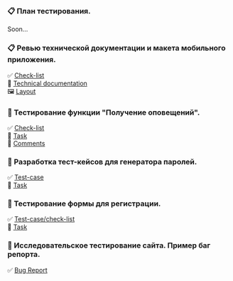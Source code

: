 ### 📋 План тестирования.
Soon...

### 📋 Ревью технической документации и макета мобильного приложения.
✅ [Check-list](https://docs.google.com/spreadsheets/d/1H22Y8IwJFsj2Jl34-bEqk47iQ01hnqnP/edit?usp=sharing&ouid=112970248888264699024&rtpof=true&sd=true)
<br>📄 [Technical documentation](https://drive.google.com/file/d/1RUDad9pxIwaXfijZeFDPdWG_MKCvOL4X/view?usp=sharing)
<br> 🖼️ [Layout](https://www.figma.com/file/xAk3bKNwyV8wcTQCXvofjP/Публичное-задание.-Макет-мобильного-приложения?type=design&node-id=0-1&mode=design)

### 🔔 Тестирование функции "Получение оповещений".
 ✅ [Check-list](https://docs.google.com/spreadsheets/d/1af1gez4kZIE6b12hntuRiqlYdctbSdmJ8LuSQLClt34/edit?usp=sharing)
<br> 📃 [Task](https://drive.google.com/file/d/1F3ypVBiijpLiyYOsAhNvdqqDVLBXBC_X/view?usp=sharing)
<br> 📝 [Comments](https://drive.google.com/file/d/19ywB-FRG5l8htoBqGm4Yp26dVcuQIrEP/view?usp=sharing)

### 🔐 Разработка тест-кейсов для генератора паролей.
 ✅ [Test-case](https://docs.google.com/spreadsheets/d/183Cz1mH7Q_32ETk6H8S58ePlnQkF-vgLbbAQqGuW09o/edit?usp=sharing)
<br> 📃 [Task](https://drive.google.com/file/d/1MQoGGqNZq6H3inXSDOrgP9LfDTgFHo7s/view?usp=sharing)

### 📝 Тестирование формы для регистрации.
 ✅ [Test-case/check-list](https://docs.google.com/spreadsheets/d/1m2FVX61ByL9fGLEuE_A1UcPH7Ho9ONhf55w86WESaFc/edit?usp=sharing)
<br> 📃 [Task](https://drive.google.com/file/d/1TNEsA0Isl_TFgMPB2euq0ayjsf_qgWko/view?usp=sharing)

### 📝 Исследовательское тестирование сайта. Пример баг репорта.
✅ [Bug Report]([https://docs.google.com/spreadsheets/d/1m2FVX61ByL9fGLEuE_A1UcPH7Ho9ONhf55w86WESaFc/edit?usp=sharing](https://docs.google.com/spreadsheets/d/1lUkZRYju_Dj9Jm1Nc8gF832zbAprMeI1qBMNjo_rlLo/edit?usp=sharing))
